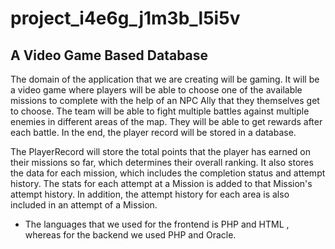 # project_i4e6g_j1m3b_l5i5v

## A Video Game Based Database

The domain of the application that we are creating will be gaming. It will be a video game where players will be able to choose one of the available 
missions to complete with the help of an NPC Ally that they themselves get to choose. The team will be able to fight multiple battles against multiple enemies 
in different areas of the map. They will be able to get rewards after each battle. In the end, the player record will be stored in a database. 

The PlayerRecord will store the total points that the player has earned on their missions so far, which determines their overall ranking. It also stores the data for 
each mission, which includes the completion status and attempt history. The stats for each attempt at a Mission is added to that Mission's attempt history. In 
addition, the attempt history for each area is also included in an attempt of a Mission. 
- The languages that we used for the frontend is PHP and HTML , whereas for the backend we used PHP and Oracle.  
